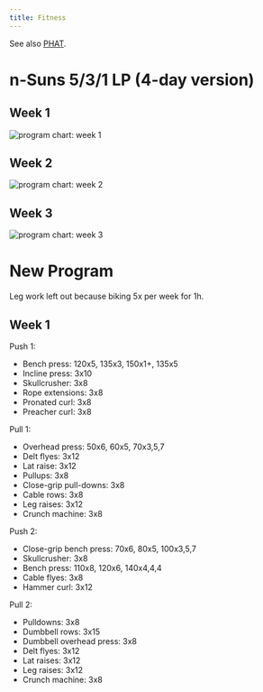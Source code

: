 ```yaml
---
title: Fitness
---
```


See also [PHAT](/phat.html).

# n-Suns 5/3/1 LP (4-day version)

## Week 1

![program chart: week 1](/images/fitness/nsuns531lp/week1.png)

## Week 2

![program chart: week 2](/images/fitness/nsuns531lp/week2.png)


## Week 3

![program chart: week 3](/images/fitness/nsuns531lp/week3.png)

# New Program

Leg work left out because biking 5x per week for 1h.

## Week 1

Push 1:

- Bench press: 120x5, 135x3, 150x1+, 135x5
- Incline press: 3x10
- Skullcrusher: 3x8
- Rope extensions: 3x8
- Pronated curl: 3x8
- Preacher curl: 3x8

Pull 1:

- Overhead press: 50x6, 60x5, 70x3,5,7
- Delt flyes: 3x12
- Lat raise: 3x12
- Pullups: 3x8
- Close-grip pull-downs: 3x8
- Cable rows: 3x8
- Leg raises: 3x12
- Crunch machine: 3x8

Push 2:

- Close-grip bench press: 70x6, 80x5, 100x3,5,7
- Skullcrusher: 3x8
- Bench press: 110x8, 120x6, 140x4,4,4
- Cable flyes: 3x8
- Hammer curl: 3x12

Pull 2:

- Pulldowns: 3x8
- Dumbbell rows: 3x15
- Dumbbell overhead press: 3x8
- Delt flyes: 3x12
- Lat raises: 3x12
- Leg raises: 3x12
- Crunch machine: 3x8
